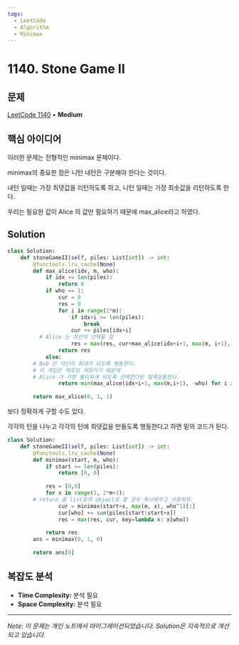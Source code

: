 ```yaml
---
tags:
  - LeetCode
  - Algorithm
  - Minimax
---
```


# 1140. Stone Game II

## 문제

[LeetCode 1140](https://leetcode.com/problems/stone-game-ii/) • **Medium**

## 핵심 아이디어

이러한 문제는 전형적인 minimax 문제이다.

minimax의 중요한 점은 니턴 내턴은 구분해야 한다는 것이다.

내턴 일때는 가장 최댓값을 리턴하도록 하고, 니턴 일때는 가장 최솟값을 리턴하도록 한다.

우리는 필요한 값이 Alice 의 값만 필요하기 때문에 max_alice라고 하였다.

## Solution

```python
class Solution:
    def stoneGameII(self, piles: List[int]) -> int:
        @functools.lru_cache(None)
        def max_alice(idx, m, who):
            if idx >= len(piles):
                return 0
            if who == 1:
                cur = 0
                res = 0
                for i in range(2*m):
                    if idx+i >= len(piles):
                        break
                    cur += piles[idx+i]
          # Alice 는 최선의 선택을 함
                    res = max(res, cur+max_alice(idx+i+1, max(m, i+1), -who))
                return res
            else:
        # Bob 은 자신이 최대가 되도록 행동한다.
        # 이 게임은 제로섬 게임이기 때문에
        # Alice 가 가장 불리하게 되도록 선택한다랑 일맥상통한다.
                return min(max_alice(idx+i+1, max(m,i+1), -who) for i in range(2*m))
        
        return max_alice(0, 1, 1)
```

보다 정확하게 구할 수도 있다.

각각의 턴을 나누고 각각의 턴에 최댓값을 만들도록 행동한다고 하면 밑의 코드가 된다.

```python
class Solution:
    def stoneGameII(self, piles: List[int]) -> int:
        @functools.lru_cache(None)
        def minimax(start, m, who):
            if start >= len(piles):
                return [0, 0]
            
            res = [0,0]
            for x in range(1, 2*m+1):
        # return 을 list등의 object로 할 경우 복사해주고 사용하자.
                cur = minimax(start+x, max(m, x), who^1)[:]
                cur[who] += sum(piles[start:start+x])
                res = max(res, cur, key=lambda x: x[who])
            
            return res
        ans = minimax(0, 1, 0)
        
        return ans[0]
```

## 복잡도 분석

- **Time Complexity:** 분석 필요
- **Space Complexity:** 분석 필요

---

*Note: 이 문제는 개인 노트에서 마이그레이션되었습니다. Solution은 지속적으로 개선되고 있습니다.*
